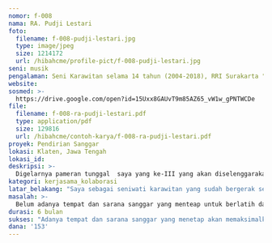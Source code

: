 ```yaml
---
nomor: f-008
nama: RA. Pudji Lestari
foto:
  filename: f-008-pudji-lestari.jpg
  type: image/jpeg
  size: 1214172
  url: /hibahcme/profile-pict/f-008-pudji-lestari.jpg
seni: musik
pengalaman: Seni Karawitan selama 14 tahun (2004-2018), RRI Surakarta "Putri Laras", Yogyakarta TV "Putri Laras", Galuh Hotel Prambanan "Putri Laras"
website:
sosmed: >-
  https://drive.google.com/open?id=15Uxx8GAUvT9m85AZ65_vW1w_gPNTWCDe
file:
  filename: f-008-ra-pudji-lestari.pdf
  type: application/pdf
  size: 129816
  url: /hibahcme/contoh-karya/f-008-ra-pudji-lestari.pdf
proyek: Pendirian Sanggar
lokasi: Klaten, Jawa Tengah
lokasi_id:
deskripsi: >-
  Digelarnya pameran tunggal  saya yang ke-III yang akan diselenggarakan di Bentara Budaya Bali & Tony Raka Gallery Mas Ubud. Saya membutuhkan bantuan berupa dana transportasi, katalog, konsumsi selama 1 (satu) bulan event berlangsung.
kategori: kerjasama_kolaborasi
latar_belakang: "Saya sebagai seniwati karawitan yang sudah bergerak selama 14 tahun (2004 sampai dengan 2018) tetapi saya belum memiliki tempat (bangunan) dan sarana untuk menyalurkan ilmu saya dan menggerakakan kelompok/masyarakat/generasi muda untuk mempelajari seni karawitan dan melestarikan budaya (tari, ketoprak dan wayang orang)"
masalah: >-
  Belum adanya tempat dan sarana sanggar yang menteap untuk berlatih dan berkarya.
durasi: 6 bulan
sukses: "Adanya tempat dan sarana sanggar yang menetap akan memaksimalkan saya untuk menyalurkan ilmu. Hal tersebut dikarenakan usia saya yang sudah lanjut tidak memungkinkan apabila saya melakukan kegiatan berpindah-pindah tempat, selain itu untuk mempermudah rutinitas kegiatan tersebut."
dana: '153'
---
```

